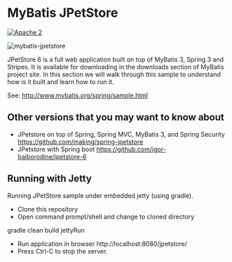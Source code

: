 MyBatis JPetStore
=================

[![Apache 2](http://img.shields.io/badge/license-Apache%202-red.svg)](http://www.apache.org/licenses/LICENSE-2.0)

![mybatis-jpetstore](http://mybatis.github.io/images/mybatis-logo.png)

JPetStore 6 is a full web application built on top of MyBatis 3, Spring 3 and Stripes. It is available for downloading in the downloads section of MyBatis project site. In this section we will walk through this sample to understand how is it built and learn how to run it.

See: http://www.mybatis.org/spring/sample.html

## Other versions that you may want to know about

- JPetstore on top of Spring, Spring MVC, MyBatis 3, and Spring Security https://github.com/making/spring-jpetstore
- JPetstore with Spring boot https://github.com/igor-baiborodine/jpetstore-6

## Running with Jetty
Running JPetStore sample under embedded jetty (using gradle).
- Clone this repository
- Open command prompt/shell and change to cloned directory

gradle clean build jettyRun

- Run application in browser http://localhost:8080/jpetstore/ 
- Press Ctrl-C to stop the server.
